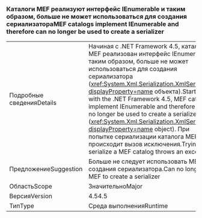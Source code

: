 ### <a name="mef-catalogs-implement-ienumerable-and-therefore-can-no-longer-be-used-to-create-a-serializer"></a><span data-ttu-id="8977c-101">Каталоги MEF реализуют интерфейс IEnumerable и таким образом, больше не может использоваться для создания сериализатора</span><span class="sxs-lookup"><span data-stu-id="8977c-101">MEF catalogs implement IEnumerable and therefore can no longer be used to create a serializer</span></span>

|   |   |
|---|---|
|<span data-ttu-id="8977c-102">Подробные сведения</span><span class="sxs-lookup"><span data-stu-id="8977c-102">Details</span></span>|<span data-ttu-id="8977c-103">Начиная с .NET Framework 4.5, каталоги MEF реализован интерфейс IEnumerable и таким образом, больше не может использоваться для создания сериализатора (<xref:System.Xml.Serialization.XmlSerializer?displayProperty=name> объекта).</span><span class="sxs-lookup"><span data-stu-id="8977c-103">Starting with the .NET Framework 4.5, MEF catalogs implement IEnumerable and therefore can no longer be used to create a serializer (<xref:System.Xml.Serialization.XmlSerializer?displayProperty=name> object).</span></span> <span data-ttu-id="8977c-104">При попытке сериализации каталога MEF происходит вызов исключения.</span><span class="sxs-lookup"><span data-stu-id="8977c-104">Trying to serialize a MEF catalog throws an exception.</span></span>|
|<span data-ttu-id="8977c-105">Предложение</span><span class="sxs-lookup"><span data-stu-id="8977c-105">Suggestion</span></span>|<span data-ttu-id="8977c-106">Больше не следует использовать MEF для создания сериализатора.</span><span class="sxs-lookup"><span data-stu-id="8977c-106">Can no longer use MEF to create a serializer</span></span>|
|<span data-ttu-id="8977c-107">Область</span><span class="sxs-lookup"><span data-stu-id="8977c-107">Scope</span></span>|<span data-ttu-id="8977c-108">Значительно</span><span class="sxs-lookup"><span data-stu-id="8977c-108">Major</span></span>|
|<span data-ttu-id="8977c-109">Версия</span><span class="sxs-lookup"><span data-stu-id="8977c-109">Version</span></span>|<span data-ttu-id="8977c-110">4.5</span><span class="sxs-lookup"><span data-stu-id="8977c-110">4.5</span></span>|
|<span data-ttu-id="8977c-111">Тип</span><span class="sxs-lookup"><span data-stu-id="8977c-111">Type</span></span>|<span data-ttu-id="8977c-112">Среда выполнения</span><span class="sxs-lookup"><span data-stu-id="8977c-112">Runtime</span></span>|

